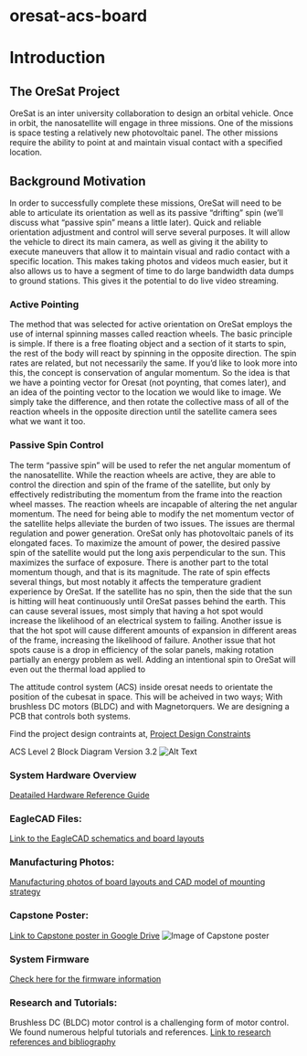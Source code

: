 # oresat-acs-board

# Introduction
## The OreSat Project
OreSat is an inter university collaboration to design an orbital vehicle. Once in orbit, the nanosatellite will engage in three missions. One of the missions is space testing a relatively new photovoltaic panel. The other missions require the ability to point at and maintain visual contact with a specified location. 
## Background Motivation   
In order to successfully complete these missions, OreSat will need to be able to articulate its orientation as well as its passive “drifting” spin (we’ll discuss what “passive spin” means a little later). 
Quick and reliable orientation adjustment and control will serve several purposes. It will allow the vehicle to direct its main camera, as well as giving it the ability to execute maneuvers that allow it to maintain visual and radio contact with a specific location. This makes taking photos and videos much easier, but it also allows us to have a segment of time to do large bandwidth data dumps to ground stations. This gives it the potential to do live video streaming. 
### Active Pointing
The method that was selected for active orientation on OreSat employs the use of internal spinning masses called reaction wheels. The basic principle is simple. If there is a free floating object and a section of it starts to spin, the rest of the body will react by spinning in the opposite direction. The spin rates are related, but not necessarily the same. If you’d like to look more into this, the concept is conservation of angular momentum. 
So the idea is that we have a pointing vector for Oresat (not poynting, that comes later), and an idea of the pointing vector to the location we would like to image. We simply take the difference, and then rotate the collective mass of all of the reaction wheels in the opposite direction until the satellite camera sees what we want it too.  
### Passive Spin Control
The term “passive spin” will be used to refer the net angular momentum of the nanosatellite. While the reaction wheels are active, they are able to control the direction and spin of the frame of the satellite, but only by effectively redistributing the momentum from the frame into the reaction wheel masses. The reaction wheels are incapable of altering the net angular momentum. The need for being able to modify the net momentum vector of the satellite helps alleviate the burden of two issues. The issues are thermal regulation and power generation. OreSat only has photovoltaic panels of its elongated faces. To maximize the amount of power, the desired passive spin of the satellite would put the long axis perpendicular to the sun. This maximizes the surface of exposure. There is another part to the total momentum though, and that is its magnitude. The rate of spin effects several things, but most notably it affects the temperature gradient experience by OreSat. If the satellite has no spin, then the side that the sun is hitting will heat continuously until OreSat passes behind the earth. This can cause several issues, most simply that having a hot spot would increase the likelihood of an electrical system to failing. Another issue is that the hot spot will cause different amounts of expansion in different areas of the frame, increasing the likelihood of failure. Another issue that hot spots cause is a drop in efficiency of the solar panels, making rotation partially an energy problem as well. 
Adding an intentional spin to OreSat will even out the thermal load applied to 


The attitude control system (ACS) inside oresat needs to orientate the position of the cubesat in space. This will be acheived in two ways; With brushless DC motors (BLDC) and with Magnetorquers. We are designing a PCB that controls both systems.

Find the project design contraints at,
[Project Design Constraints](https://github.com/oresat/oresat-acs-board/blob/master/Project%20Design%20Constraints.md)


ACS Level 2 Block Diagram Version 3.2
![Alt Text](https://github.com/oresat/oresat-acs-board/blob/master/ACS%20level%202%20block%20diagram%203.2.png)

### System Hardware Overview
[Deatailed Hardware Reference Guide](https://github.com/oresat/oresat-acs-board/blob/master/Component%20File/Hardware%20Reference%20Guide.md)

### EagleCAD Files:
[Link to the EagleCAD schematics and board layouts](https://github.com/oresat/oresat-acs-board/tree/master/eaglecad)

### Manufacturing Photos:
[Manufacturing photos of board layouts and CAD model of mounting strategy](https://github.com/oresat/oresat-acs-board/tree/master/Manufacturing%20photos)

### Capstone Poster:
[Link to Capstone poster in Google Drive](https://docs.google.com/presentation/d/1KBfbX376Y7nvsIXe14JdyOgP9TMmgJlgeOiYP8BOekc/edit#slide=id.p1)
![Image of Capstone poster](https://github.com/oresat/oresat-acs-board/blob/master/ACS_Capstone.pptx.png)

### System Firmware
[Check here for the firmware information](https://github.com/oresat/oresat-firmware/wiki/ACS-Firmware)

### Research and Tutorials:
Brushless DC (BLDC) motor control is a challenging form of motor control. We found numerous helpful tutorials and references.
[Link to research references and bibliography](https://github.com/oresat/oresat-acs-board/blob/master/Research%20references%20and%20bibliography.md)



